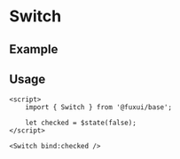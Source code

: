 <script>
	import Example from './Example.svelte';
</script>

# Switch

## Example

<Example />

## Usage

```svelte
<script>
	import { Switch } from '@fuxui/base';

	let checked = $state(false);
</script>

<Switch bind:checked />
```
